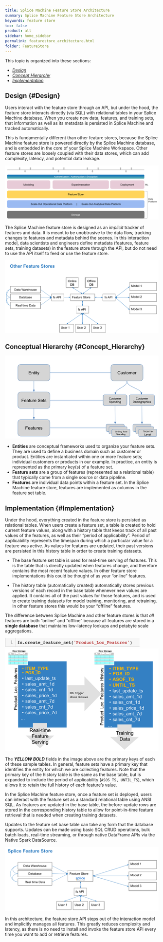```yaml
---
title: Splice Machine Feature Store Architecture
summary: Splice Machine Feature Store Architecture
keywords: feature store
toc: false
product: all
sidebar: home_sidebar
permalink: featurestore_architecture.html
folder: FeatureStore
---
```

<section>
<div class="TopicContent" data-swiftype-index="true" markdown="1">

This topic is organized into these sections:

* [*Design*](#Design)
* [*Concept Hierarchy*](#Concept_Hierarchy)
* [*Implementation*](#Implementation)

# Design  {#Design}
Users interact with the feature store through an API, but under the hood, the feature store interacts directly (via SQL) with relational tables in your Splice Machine database. When you create new data, features, and training sets, that information as well as its metadata is persisted in Splice Machine and tracked automatically.

This is fundamentally different than other feature stores, because the Splice Machine feature store is powered directly by the Splice Machine database, and is embedded in the core of your Splice Machine Workspace. Other feature stores are loosely coupled with their data stores, which can add complexity, latency, and potential data leakage.

<img class='indentedTightSpacing' src='images/overall_architecture.png'>

The Splice Machine feature store is designed as an *implicit* tracker of features and data. It is meant to be unobtrusive to the data flow, tracking changes to features and metadata behind the scenes. In this interaction model, data scientists and engineers define metadata (features, feature sets, training datasets) in the feature store through the API, but do not need to use the API itself to feed or use the feature store.

<img class='indentedTightSpacing' src='images/splice_fs.png'>

# Conceptual Hierarchy {#Concept_Hierarchy}

<img class='indentedTightSpacing' src='images/concept_hierarchy.png'>

* **Entities** are conceptual frameworks used to organize your feature sets. They are used to define a business domain such as customer or product. Entities are instantiated  within one or more feature sets; individual customers or products in our example. In practice, an entity is represented as the primary key(s) of a feature set.
* **Feature sets** are a group of features (represented as a relational table) that typically come from a single source or data pipeline.
* **Features** are individual data points within a feature set. In the Splice Machine feature store, features are implemented as columns in the feature set table.

# Implementation {#Implementation}
Under the hood, everything created in the feature store is persisted as relational tables. When users create a feature set, a table is created to hold current feature values, along with a history table that keeps track of all past values of the features, as well as their “period of applicability”. Period of applicability represents the timespan during which a particular value for a feature was active. As values for features are updated, their past versions are persisted in this history table in order to create training datasets.

* The base feature set table is used for real-time serving of features. This is the table that is directly updated when features change, and therefore contains the most recent feature values. In other feature store implementations this could be thought of as your “online” features.

* The history table (automatically created) automatically stores previous versions of each record in the base table whenever new values are applied. It contains all of the past values for those features, and is used to create training datasets for model training, monitoring, and retraining. In other feature stores this would be your “offline” features.

The difference between Splice Machine and other feature stores is that *all* features are  both “online” and “offline” because all features are stored in a **single database** that maintains low-latency lookups and petabyte scale aggregations.

<img class='indentedTightSpacing' src='images/create_fs.png'>

<img class='indentedTightSpacing' src='images/fs_tables.png'>

The ***YELLOW BOLD*** fields in the image above are the primary keys of each of these sample tables. In general, feature sets have a primary key that identifies the entity for which we are collecting features. Note that the primary key of the history table is the same as the base table, but is expanded to include the period of applicability (```ASOS_TS, UNTIL_TS```), which allows it to retain the full history of each feature’s value.

In the Splice Machine feature store, once a feature set is deployed, users can interact with the feature set as a standard relational table using ANSI SQL. As features are updated in the base table, the before-update rows are stored in the corresponding history table to allow for point-in-time feature retrieval that is needed when creating training datasets.

Updates to the feature set base table can take any form that the database supports. Updates can be made using basic SQL CRUD operations, bulk batch loads, real-time streaming, or through native DataFrame APIs via the Native Spark DataSource.

<img class='indentedTightSpacing' src='images/fs_structure.png'>

In this architecture, the feature store API steps out of the interaction model and implicitly manages all features. This greatly reduces complexity and latency, as there is no need to install and invoke the feature store API every time you want to add or retrieve features.


</div>
</section>
